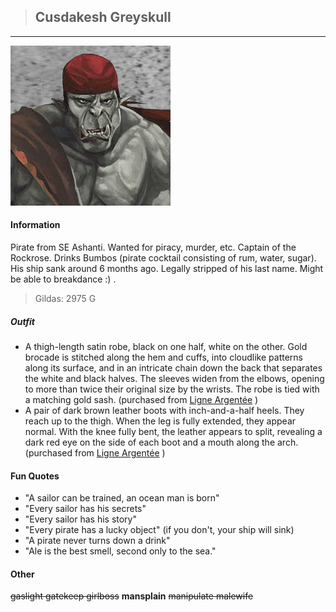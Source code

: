 >## Cusdakesh Greyskull

--- 

![crunge](../../../Templates/images/crunge.jpeg "Crunge super swag")

#### Information

Pirate from SE Ashanti. Wanted for piracy, murder, etc. Captain of the Rockrose. Drinks Bumbos (pirate cocktail consisting of rum, water, sugar). His ship sank around 6 months ago. Legally stripped of his last name. Might be able to breakdance :) .

>Gildas: 2975 G

##### Outfit

- A thigh-length satin robe, black on one half, white on the other. Gold brocade is stitched along the hem and cuffs, into cloudlike patterns along its surface, and in an intricate chain down the back that separates the white and black halves. The sleeves widen from the elbows, opening to more than twice their original size by the wrists. The robe is tied with a matching gold sash. (purchased from [Ligne Argentée](../../Locations/Siege%20Richesse.md#Ligne%20Argentée) )
- A pair of dark brown leather boots with inch-and-a-half heels. They reach up to the thigh. When the leg is fully extended, they appear normal. With the knee fully bent, the leather appears to split, revealing a dark red eye on the side of each boot and a mouth along the arch. (purchased from [Ligne Argentée](../../Locations/Siege%20Richesse.md#Ligne%20Argentée) )

#### Fun Quotes

- "A sailor can be trained, an ocean man is born"
- "Every sailor has his secrets"
- "Every sailor has his story"
- "Every pirate has a lucky object" (if you don't, your ship will sink)
- "A pirate never turns down a drink"
- "Ale is the best smell, second only to the sea."

#### Other

~~gaslight gatekeep girlboss~~ **mansplain** ~~manipulate malewife~~
